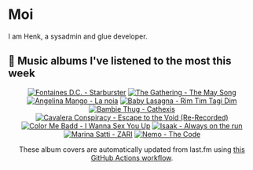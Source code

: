 # Moi

I am Henk, a sysadmin and glue developer.

## 🎵 Music albums I've listened to the most this week
<!-- lastfm -->
<p align="center"><a href="https://www.last.fm/music/Fontaines+D.C./Starburster"><img src="https://lastfm.freetls.fastly.net/i/u/64s/bb5b2a615f93ddbd2fa59ebb81890057.jpg" title="Fontaines D.C. - Starburster"></a> <a href="https://www.last.fm/music/The+Gathering/The+May+Song"><img src="https://lastfm.freetls.fastly.net/i/u/64s/acbdae91d18440fe85347f9a51972e8b.jpg" title="The Gathering - The May Song"></a> <a href="https://www.last.fm/music/Angelina+Mango/La+noia"><img src="https://lastfm.freetls.fastly.net/i/u/64s/cbedf8adc574b04593f795b68f792b2d.jpg" title="Angelina Mango - La noia"></a> <a href="https://www.last.fm/music/Baby+Lasagna/Rim+Tim+Tagi+Dim"><img src="https://lastfm.freetls.fastly.net/i/u/64s/376a7ee565c2cf304ef7a714e2ab474a.jpg" title="Baby Lasagna - Rim Tim Tagi Dim"></a> <a href="https://www.last.fm/music/Bambie+Thug/Cathexis"><img src="https://lastfm.freetls.fastly.net/i/u/64s/c32b00dc8ab3cf264c000840388bbcd0.jpg" title="Bambie Thug - Cathexis"></a> <a href="https://www.last.fm/music/Cavalera+Conspiracy/Escape+to+the+Void+(Re-Recorded)"><img src="https://lastfm.freetls.fastly.net/i/u/64s/e34498dab36f6b4aab2a1ed19a2ce05e.jpg" title="Cavalera Conspiracy - Escape to the Void (Re-Recorded)"></a> <a href="https://www.last.fm/music/Color+Me+Badd/I+Wanna+Sex+You+Up"><img src="https://lastfm.freetls.fastly.net/i/u/64s/3583177e9d042360a9c6d999269fe052.jpg" title="Color Me Badd - I Wanna Sex You Up"></a> <a href="https://www.last.fm/music/Isaak/Always+on+the+run"><img src="https://lastfm.freetls.fastly.net/i/u/64s/e95b40eb5b575b28886014e6eb76c4b4.jpg" title="Isaak - Always on the run"></a> <a href="https://www.last.fm/music/Marina+Satti/ZARI"><img src="https://lastfm.freetls.fastly.net/i/u/64s/9463006c4e8480ebc7f46b8485730bfa.jpg" title="Marina Satti - ZARI"></a> <a href="https://www.last.fm/music/Nemo/The+Code"><img src="https://lastfm.freetls.fastly.net/i/u/64s/c9ad50567e38097061e5fcb0d40bff02.jpg" title="Nemo - The Code"></a> </p>

<p align="center">These album covers are automatically updated from last.fm using <a href="https://github.com/marketplace/actions/lastfm-to-markdown">this GitHub Actions workflow</a>.</p>
